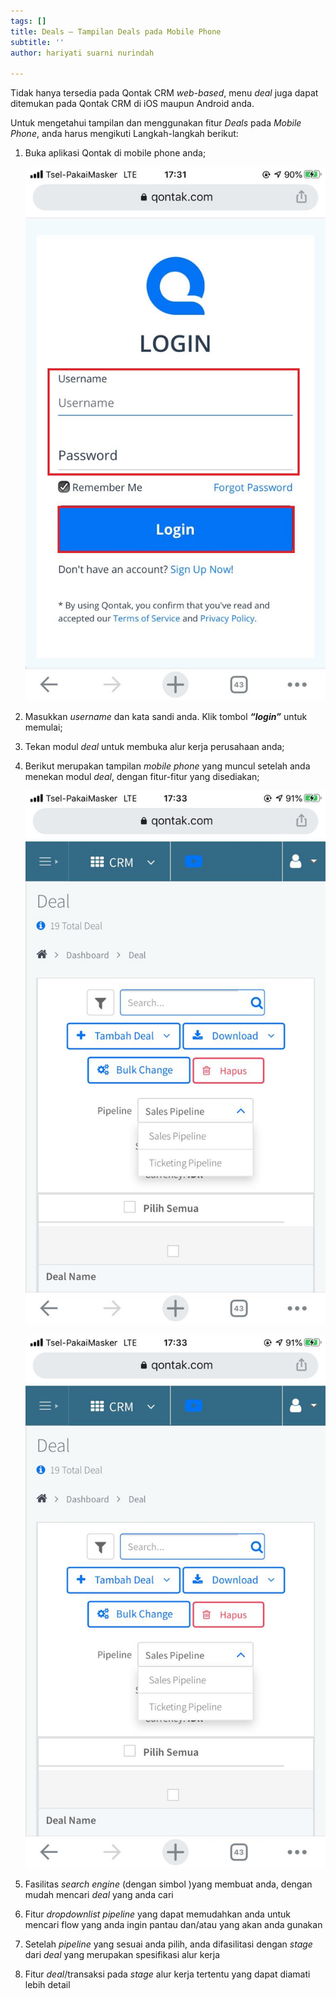 ```yaml
---
tags: []
title: Deals – Tampilan Deals pada Mobile Phone
subtitle: ''
author: hariyati suarni nurindah

---
```

Tidak hanya tersedia pada Qontak CRM _web-based_, menu _deal_ juga dapat ditemukan pada Qontak CRM di iOS maupun Android anda.

Untuk mengetahui tampilan dan menggunakan fitur _Deals_ pada _Mobile Phone_, anda harus mengikuti Langkah-langkah berikut:

1. Buka aplikasi Qontak di mobile phone anda;

   ![](/uploads/whatsapp-image-2021-09-01-at-17-38-09.jpeg)
2. Masukkan _username_ dan kata sandi anda. Klik tombol **_“login”_** untuk memulai;
3. Tekan modul _deal_ untuk membuka alur kerja perusahaan anda;
4. Berikut merupakan tampilan _mobile phone_ yang muncul setelah anda menekan modul _deal_, dengan fitur-fitur yang disediakan;

   ![](/uploads/whatsapp-image-2021-09-01-at-17-38-10.jpeg)

   ![](/uploads/dells-3.jpeg)
5. Fasilitas _search engine_ (dengan simbol )yang membuat anda, dengan mudah mencari _deal_ yang anda cari
6. Fitur _dropdownlist pipeline_ yang dapat memudahkan anda untuk mencari flow yang anda ingin pantau dan/atau yang akan anda gunakan
7. Setelah _pipeline_ yang sesuai anda pilih, anda difasilitasi dengan _stage_ dari _deal_ yang merupakan spesifikasi alur kerja
8. Fitur _deal_/transaksi pada _stage_ alur kerja tertentu yang dapat diamati lebih detail